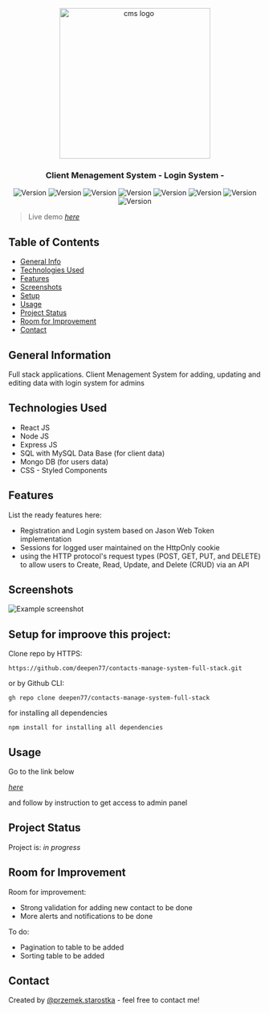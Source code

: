 <p align="center" style="padding: 20px>
  <a href="https://cms-client-contactsv1.netlify.app" rel="noopener noreferrer">
    <img width="300" src="https://res.cloudinary.com/dxom9bksx/image/upload/v1646332470/sreenshots/cms-login-logo_bmiksu.png" alt="cms logo">
  </a>
</p>
<h3 align="center">Client Menagement System - Login System - </h3>

<p align="center">
    <img src="https://img.shields.io/badge/React--purple" alt="Version">
    <img src="https://img.shields.io/badge/Node--green" alt="Version">
    <img src="https://img.shields.io/badge/SQL--orange" alt="Version">
    <img src="https://img.shields.io/badge/MongoDB--black" alt="Version">
    <img src="https://img.shields.io/badge/ExpressJS-library-lightgrey" alt="Version">
    <img src="https://img.shields.io/badge/JWT-library-lightgrey" alt="Version">
    <img src="https://img.shields.io/badge/Axios-library-lightgrey" alt="Version">
    <img src="https://img.shields.io/badge/Toast-library-lightgrey" alt="Version">
</p>


> Live demo [_here_](https://cms-client-contactsv1.netlify.app)

## Table of Contents
* [General Info](#general-information)
* [Technologies Used](#technologies-used)
* [Features](#features)
* [Screenshots](#screenshots)
* [Setup](#setup)
* [Usage](#usage)
* [Project Status](#project-status)
* [Room for Improvement](#room-for-improvement)
* [Contact](#contact)



## General Information
Full stack applications. Client Menagement System for adding, updating and editing data with login system for admins


## Technologies Used
- React JS
- Node JS
- Express JS
- SQL with MySQL Data Base (for client data)
- Mongo DB (for users data)
- CSS - Styled Components


## Features
List the ready features here:
- Registration and Login system based on Jason Web Token implementation
- Sessions for logged user maintained on the HttpOnly cookie
- using the HTTP protocol's request types (POST, GET, PUT, and DELETE) to allow users to Create, Read, Update, and Delete (CRUD) via an API



## Screenshots
![Example screenshot](https://res.cloudinary.com/dxom9bksx/image/upload/v1646332471/sreenshots/cms-screenshot-smaller_b8mtje.png)



## Setup for improove this project:

Clone repo by HTTPS:
```
https://github.com/deepen77/contacts-manage-system-full-stack.git
```

or by Github CLI:
```
gh repo clone deepen77/contacts-manage-system-full-stack
```

for installing all dependencies
```
npm install for installing all dependencies
```

## Usage
Go to the link below

[_here_](https://cms-client-contactsv1.netlify.app)

and follow by instruction to get access to admin panel


## Project Status
Project is: _in progress_


## Room for Improvement
Room for improvement:
- Strong validation for adding new contact to be done
- More alerts and notifications to be done

To do:
- Pagination to table to be added
- Sorting table to be added


## Contact
Created by [@przemek.starostka](https://www.przemekstarostka.com/) - feel free to contact me!

